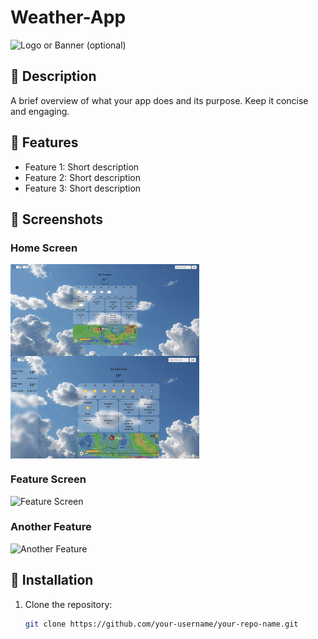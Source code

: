 # Weather-App

![Logo or Banner (optional)](path_to_logo_image)

## 📖 Description
A brief overview of what your app does and its purpose. Keep it concise and engaging.

## 🌟 Features
- Feature 1: Short description
- Feature 2: Short description
- Feature 3: Short description

## 📸 Screenshots
### Home Screen
<div style="display: flex; gap: 10px;">
  <img src="weatherProjectScreenshots/Screenshot 2024-12-14 at 14.28.05.jpeg" alt="Screenshot 1" width="60%" />
</div>
<div style="display: flex; gap: 10px;">
  <img src="https://github.com/NoamRadiano/Weather-App/blob/main/weatherProjectScreenshots/Screenshot%202024-12-14%20at%2011.05.45.jpeg" alt="Screenshot 2" width="60%" />
  </div>

### Feature Screen
![Feature Screen](path_to_image2)
### Another Feature
![Another Feature](path_to_image3)

## 🚀 Installation
1. Clone the repository:
   ```bash
   git clone https://github.com/your-username/your-repo-name.git
